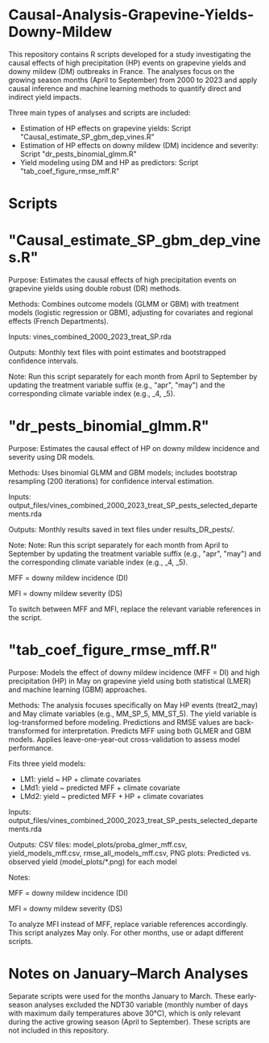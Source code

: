 # Causal-Analysis-Grapevine-Yields-Downy-Mildew

This repository contains R scripts developed for a study investigating the causal effects of high precipitation (HP) events on grapevine yields and downy mildew (DM) outbreaks in France. The analyses focus on the growing season months (April to September) from 2000 to 2023 and apply causal inference and machine learning methods to quantify direct and indirect yield impacts.

Three main types of analyses and scripts are included:
- Estimation of HP effects on grapevine yields: Script "Causal_estimate_SP_gbm_dep_vines.R"
- Estimation of HP effects on downy mildew (DM) incidence and severity: Script "dr_pests_binomial_glmm.R"
- Yield modeling using DM and HP as predictors: Script "tab_coef_figure_rmse_mff.R"

# Scripts

# "Causal_estimate_SP_gbm_dep_vines.R"

Purpose: Estimates the causal effects of high precipitation events on grapevine yields using double robust (DR) methods.

Methods: Combines outcome models (GLMM or GBM) with treatment models (logistic regression or GBM), adjusting for covariates and regional effects (French Departments).

Inputs: vines_combined_2000_2023_treat_SP.rda

Outputs: Monthly text files with point estimates and bootstrapped confidence intervals.

Note: Run this script separately for each month from April to September by updating the treatment variable suffix (e.g., "apr", "may") and the corresponding climate variable index (e.g., _4, _5).


# "dr_pests_binomial_glmm.R"

Purpose: Estimates the causal effect of HP on downy mildew incidence and severity using DR models.

Methods: Uses binomial GLMM and GBM models; includes bootstrap resampling (200 iterations) for confidence interval estimation.

Inputs: output_files/vines_combined_2000_2023_treat_SP_pests_selected_departements.rda

Outputs: Monthly results saved in text files under results_DR_pests/.

Note: Note: Run this script separately for each month from April to September by updating the treatment variable suffix (e.g., "apr", "may") and the corresponding climate variable index (e.g., _4, _5).

MFF = downy mildew incidence (DI)

MFI = downy mildew severity (DS)

To switch between MFF and MFI, replace the relevant variable references in the script.


# "tab_coef_figure_rmse_mff.R"

Purpose: Models the effect of downy mildew incidence (MFF = DI) and high precipitation (HP) in May on grapevine yield using both statistical (LMER) and machine learning (GBM) approaches.

Methods: The analysis focuses specifically on May HP events (treat2_may) and May climate variables (e.g., MM_SP_5, MM_ST_5). The yield variable is log-transformed before modeling. Predictions and RMSE values are back-transformed for interpretation. Predicts MFF using both GLMER and GBM models. Applies leave-one-year-out cross-validation to assess model performance.

Fits three yield models:

- LM1: yield ~ HP + climate covariates
- LMd1: yield ~ predicted MFF + climate covariate
- LMd2: yield ~ predicted MFF + HP + climate covariates

Inputs: output_files/vines_combined_2000_2023_treat_SP_pests_selected_departements.rda

Outputs: CSV files: model_plots/proba_glmer_mff.csv, yield_models_mff.csv, rmse_all_models_mff.csv, PNG plots: Predicted vs. observed yield (model_plots/*.png) for each model

Notes:

MFF = downy mildew incidence (DI)

MFI = downy mildew severity (DS)

To analyze MFI instead of MFF, replace variable references accordingly. This script analyzes May only. For other months, use or adapt different scripts.


# Notes on January–March Analyses

Separate scripts were used for the months January to March. These early-season analyses excluded the NDT30 variable (monthly number of days with maximum daily temperatures above 30°C), which is only relevant during the active growing season (April to September). These scripts are not included in this repository.
